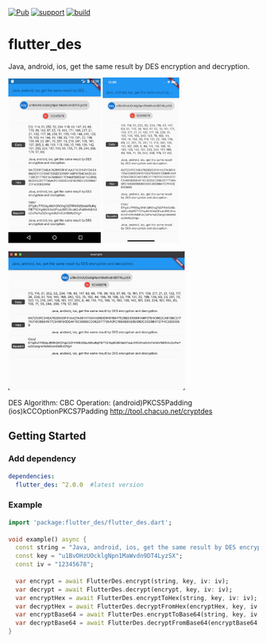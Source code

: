 [![Pub](https://img.shields.io/pub/v/flutter_des.svg)](https://pub.dartlang.org/packages/flutter_des)
[![support](https://img.shields.io/badge/platform-flutter-ff69b4.svg)](https://github.com/OctMon/flutter_des)
[![build](https://github.com/OctMon/flutter_des/workflows/build/badge.svg)](https://github.com/OctMon/flutter_des/actions)

# flutter_des

Java, android, ios, get the same result by DES encryption and decryption.

<div >
  <p>
    <img src="https://github.com/OctMon/flutter_des/blob/assets/android.png?raw=true" width = 37% />
    <img src="https://github.com/OctMon/flutter_des/blob/assets/ios.png?raw=true" width = 30.5% />
  </>
  <p>
    <img src="https://github.com/OctMon/flutter_des/blob/assets/macos.jpg?raw=true" width = 70.5% />
  </>
</div>

DES 
Algorithm: CBC
Operation: (android)PKCS5Padding (ios)kCCOptionPKCS7Padding
http://tool.chacuo.net/cryptdes

## Getting Started

### Add dependency

```yaml
dependencies:
  flutter_des: ^2.0.0  #latest version
```

### Example

```dart
import 'package:flutter_des/flutter_des.dart';

void example() async {
  const string = "Java, android, ios, get the same result by DES encryption and decryption.";
  const key = "u1BvOHzUOcklgNpn1MaWvdn9DT4LyzSX";
  const iv = "12345678";

  var encrypt = await FlutterDes.encrypt(string, key, iv: iv);
  var decrypt = await FlutterDes.decrypt(encrypt, key, iv: iv);
  var encryptHex = await FlutterDes.encryptToHex(string, key, iv: iv);
  var decryptHex = await FlutterDes.decryptFromHex(encryptHex, key, iv: iv);
  var encryptBase64 = await FlutterDes.encryptToBase64(string, key, iv: iv);
  var decryptBase64 = await FlutterDes.decryptFromBase64(encryptBase64, key, iv: iv);
}
```
